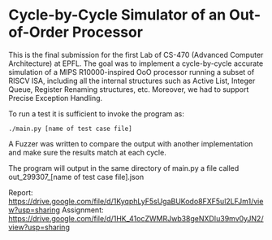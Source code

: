 # Cycle-by-Cycle Simulator of an Out-of-Order Processor

This is the final submission for the first Lab of CS-470 (Advanced Computer Architecture) at EPFL. 
The goal was to implement a cycle-by-cycle accurate simulation of a MIPS R10000-inspired OoO processor running a subset of RISCV ISA, including all the internal structures such as Active List, Integer Queue, Register Renaming structures, etc. Moreover, we had to support Precise Exception Handling. 

To run a test it is sufficient to invoke the program as:
```
./main.py [name of test case file]
```

A Fuzzer was written to compare the output with another implementation and make sure the results match at each cycle. 

The program will output in the same directory of main.py a file called out_299307_[name of test case file].json

Report: https://drive.google.com/file/d/1KyqphLyF5sUgaBUKodo8FXF5ul2LFJm1/view?usp=sharing
Assignment: https://drive.google.com/file/d/1HK_41ocZWMRJwb38geNXDIu39mv0yJN2/view?usp=sharing
